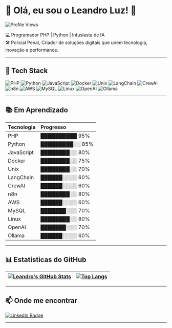 # 👋 Olá, eu sou o Leandro Luz! 🚀

![Profile Views](https://komarev.com/ghpvc/?username=leandroluz&color=blueviolet)

💻 Programador PHP | Python | Intusiasta de IA  
🛠️ Policial Penal, Criador de soluções digitais que unem tecnologia, inovação e performance.

---

## 🚀 Tech Stack

![PHP](https://img.shields.io/badge/PHP-8892BF?style=flat&logo=php&logoColor=white)
![Python](https://img.shields.io/badge/Python-3776AB?style=flat&logo=python&logoColor=white)
![JavaScript](https://img.shields.io/badge/JavaScript-F7DF1E?style=flat&logo=javascript&logoColor=black)
![Docker](https://img.shields.io/badge/Docker-2496ED?style=flat&logo=docker&logoColor=white)
![Unix](https://img.shields.io/badge/Unix-4EAA25?style=flat&logo=gnu&logoColor=white)
![LangChain](https://img.shields.io/badge/LangChain-0A0A0A?style=flat&logo=langchain&logoColor=white)
![CrewAI](https://img.shields.io/badge/CrewAI-5E5E5E?style=flat&logo=crewai&logoColor=white)
![n8n](https://img.shields.io/badge/n8n-EF652A?style=flat&logo=n8n&logoColor=white)
![AWS](https://img.shields.io/badge/AWS-FF9900?style=flat&logo=amazonaws&logoColor=white)
![MySQL](https://img.shields.io/badge/MySQL-005C84?style=flat&logo=mysql&logoColor=white)
![Linux](https://img.shields.io/badge/Linux-FCC624?style=flat&logo=linux&logoColor=black)
![OpenAI](https://img.shields.io/badge/OpenAI-412991?style=flat&logo=openai&logoColor=white)
![Ollama](https://img.shields.io/badge/Ollama-000000?style=flat&logo=ollama&logoColor=white)

---

## 📚 Em Aprendizado

| Tecnologia | Progresso |
| :--- | :--- |
| PHP | ██████████ 95% |
| Python | █████████░░ 85% |
| JavaScript | ████████░░ 80% |
| Docker | ████████░░ 75% |
| Unix | ████████░░ 70% |
| LangChain | ██████░░░░ 60% |
| CrewAI | ██████░░░░ 60% |
| n8n | ████████░░ 80% |
| AWS | ██████░░░░ 60% |
| MySQL | ███████░░░ 70% |
| Linux | ████████░░ 80% |
| OpenAI | ███████░░░ 70% |
| Ollama | ██████░░░░ 60% |

---

## 📊 Estatísticas do GitHub

| [![Leandro's GitHub Stats](https://github-readme-stats.vercel.app/api?username=leandroluz&show_icons=true&theme=gruvbox)](https://github.com/anuraghazra/github-readme-stats) | [![Top Langs](https://github-readme-stats.vercel.app/api/top-langs/?username=leandroluz&layout=compact&theme=gruvbox)](https://github.com/anuraghazra/github-readme-stats) |
|---|---|

---

## 📫 Onde me encontrar

[![LinkedIn Badge](https://img.shields.io/badge/-LinkedIn-0077B5?style=flat&logo=linkedin&logoColor=white)](https://br.linkedin.com/pub/leandro-luz/22/9b3/57b/)

---
